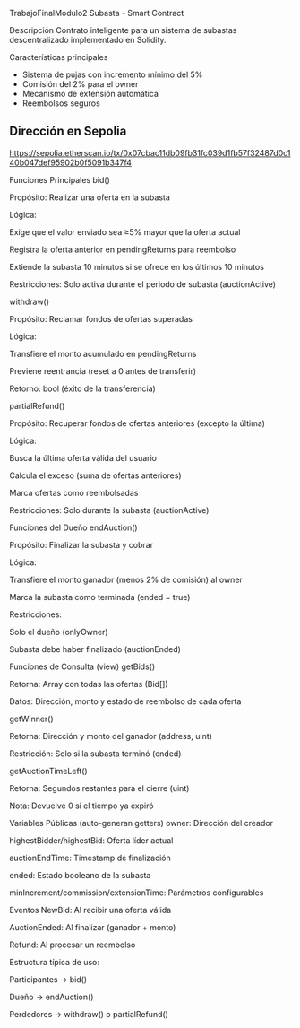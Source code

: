TrabajoFinalModulo2
Subasta - Smart Contract

Descripción
Contrato inteligente para un sistema de subastas descentralizado implementado en Solidity.

Características principales
- Sistema de pujas con incremento mínimo del 5%
- Comisión del 2% para el owner
- Mecanismo de extensión automática
- Reembolsos seguros

## Dirección en Sepolia
https://sepolia.etherscan.io/tx/0x07cbac11db09fb31fc039d1fb57f32487d0c140b047def95902b0f5091b347f4



Funciones Principales
bid()

Propósito: Realizar una oferta en la subasta

Lógica:

Exige que el valor enviado sea ≥5% mayor que la oferta actual

Registra la oferta anterior en pendingReturns para reembolso

Extiende la subasta 10 minutos si se ofrece en los últimos 10 minutos

Restricciones: Solo activa durante el periodo de subasta (auctionActive)

withdraw()

Propósito: Reclamar fondos de ofertas superadas

Lógica:

Transfiere el monto acumulado en pendingReturns

Previene reentrancia (reset a 0 antes de transferir)

Retorno: bool (éxito de la transferencia)

partialRefund()

Propósito: Recuperar fondos de ofertas anteriores (excepto la última)

Lógica:

Busca la última oferta válida del usuario

Calcula el exceso (suma de ofertas anteriores)

Marca ofertas como reembolsadas

Restricciones: Solo durante la subasta (auctionActive)

Funciones del Dueño
endAuction()

Propósito: Finalizar la subasta y cobrar

Lógica:

Transfiere el monto ganador (menos 2% de comisión) al owner

Marca la subasta como terminada (ended = true)

Restricciones:

Solo el dueño (onlyOwner)

Subasta debe haber finalizado (auctionEnded)

Funciones de Consulta (view)
getBids()

Retorna: Array con todas las ofertas (Bid[])

Datos: Dirección, monto y estado de reembolso de cada oferta

getWinner()

Retorna: Dirección y monto del ganador (address, uint)

Restricción: Solo si la subasta terminó (ended)

getAuctionTimeLeft()

Retorna: Segundos restantes para el cierre (uint)

Nota: Devuelve 0 si el tiempo ya expiró



Variables Públicas (auto-generan getters)
owner: Dirección del creador

highestBidder/highestBid: Oferta líder actual

auctionEndTime: Timestamp de finalización

ended: Estado booleano de la subasta

minIncrement/commission/extensionTime: Parámetros configurables



Eventos
NewBid: Al recibir una oferta válida

AuctionEnded: Al finalizar (ganador + monto)

Refund: Al procesar un reembolso

Estructura típica de uso:

Participantes → bid()

Dueño → endAuction()

Perdedores → withdraw() o partialRefund()

